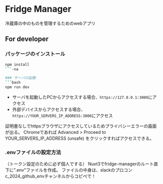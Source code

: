 # Fridge Manager

冷蔵庫の中のものを管理するためのwebアプリ

## For developer
### パッケージのインストール

```bash
npm install
```-na

### サーバの起動
```bash
npm run dev
```

- サーバを起動したPCからアクセスする場合、`https://127.0.0.1:3000`にアクセス
- 外部デバイスからアクセスする場合、 `https://YOUR_SERVERS_IP_ADDRESS:3000`にアクセス

証明書なしでhttpsブラウザにアクセスしているためプライバシーエラーの画面が出る。
Chromeであれば Advanced > Proceed to YOUR_SERVERS_IP_ADDRESS (unsafe) をクリックすればアクセスできる。

### .envファイルの設定方法
（トークン設定のために必ず個人でする）
Nuxt3でfridge-managerのルート直下に".env"ファイルを作成。
ファイルの中身は、slackのプロコンc_2024_github_envチャンネルからコピペで！
